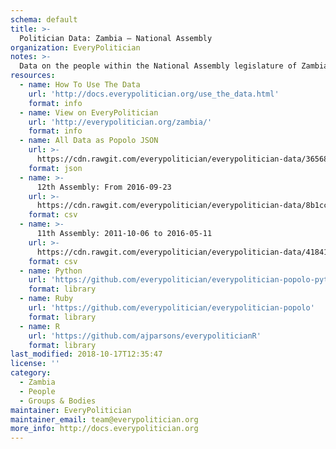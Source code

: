 ```yaml
---
schema: default
title: >-
  Politician Data: Zambia — National Assembly
organization: EveryPolitician
notes: >-
  Data on the people within the National Assembly legislature of Zambia.
resources:
  - name: How To Use The Data
    url: 'http://docs.everypolitician.org/use_the_data.html'
    format: info
  - name: View on EveryPolitician
    url: 'http://everypolitician.org/zambia/'
    format: info
  - name: All Data as Popolo JSON
    url: >-
      https://cdn.rawgit.com/everypolitician/everypolitician-data/3656847b392e0bde762f5a7fd26220cf7ffd8fbd/data/Zambia/Assembly/ep-popolo-v1.0.json
    format: json
  - name: >-
      12th Assembly: From 2016-09-23
    url: >-
      https://cdn.rawgit.com/everypolitician/everypolitician-data/8b1cc7b3fe7617e89f1503937255d340cb282eed/data/Zambia/Assembly/term-2016.csv
    format: csv
  - name: >-
      11th Assembly: 2011-10-06 to 2016-05-11
    url: >-
      https://cdn.rawgit.com/everypolitician/everypolitician-data/41841a62685d6b8956de2c62d3c5336448f39b55/data/Zambia/Assembly/term-2011.csv
    format: csv
  - name: Python
    url: 'https://github.com/everypolitician/everypolitician-popolo-python'
    format: library
  - name: Ruby
    url: 'https://github.com/everypolitician/everypolitician-popolo'
    format: library
  - name: R
    url: 'https://github.com/ajparsons/everypoliticianR'
    format: library
last_modified: 2018-10-17T12:35:47
license: ''
category:
  - Zambia
  - People
  - Groups & Bodies
maintainer: EveryPolitician
maintainer_email: team@everypolitician.org
more_info: http://docs.everypolitician.org
---
```

